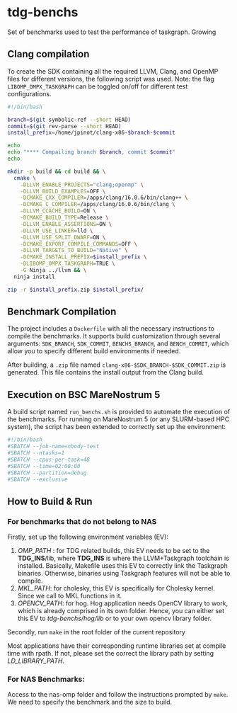 # tdg-benchs
Set of benchmarks used to test the performance of taskgraph. Growing

## Clang compilation

To create the SDK containing all the required LLVM, Clang, and OpenMP files for different versions, the following script was used.
Note: the flag `LIBOMP_OMPX_TASKGRAPH` can be toggled on/off for different test configurations.

```bash
#!/bin/bash

branch=$(git symbolic-ref --short HEAD)
commit=$(git rev-parse --short HEAD)
install_prefix=/home/jpinot/clang-x86-$branch-$commit

echo
echo "**** Compailing branch $branch, commit $commit"
echo

mkdir -p build && cd build && \
  cmake \
    -DLLVM_ENABLE_PROJECTS="clang;openmp" \
    -DLLVM_BUILD_EXAMPLES=OFF \
    -DCMAKE_CXX_COMPILER=/apps/clang/16.0.6/bin/clang++ \
    -DCMAKE_C_COMPILER=/apps/clang/16.0.6/bin/clang \
    -DLLVM_CCACHE_BUILD=ON \
    -DCMAKE_BUILD_TYPE=Release \
    -DLLVM_ENABLE_ASSERTIONS=ON \
    -DLLVM_USE_LINKER=lld \
    -DLLVM_USE_SPLIT_DWARF=ON \
    -DCMAKE_EXPORT_COMPILE_COMMANDS=OFF \
    -DLLVM_TARGETS_TO_BUILD="Native" \
    -DCMAKE_INSTALL_PREFIX=$install_prefix \
    -DLIBOMP_OMPX_TASKGRAPH=TRUE \
    -G Ninja ../llvm && \
  ninja install

zip -r $install_prefix.zip $install_prefix/
```

## Benchmark Compilation

The project includes a `Dockerfile` with all the necessary instructions to compile the benchmarks. It supports build customization through several arguments: `SDK_BRANCH`, `SDK_COMMIT`, `BENCHS_BRANCH`, and `BENCH_COMMIT`, which allow you to specify different build environments if needed.

After building, a `.zip` file named `clang-x86-$SDK_BRANCH-$SDK_COMMIT.zip` is generated. This file contains the install output from the Clang build.

## Execution on BSC MareNostrum 5

A build script named `run_benchs.sh` is provided to automate the execution of the benchmarks. For running on MareNostrum 5 (or any SLURM-based HPC system), the script has been extended to correctly set up the environment:

```bash
#!/bin/bash
#SBATCH --job-name=nbody-test
#SBATCH --ntasks=1
#SBATCH --cpus-per-task=48
#SBATCH --time=02:00:00
#SBATCH --partition=debug
#SBATCH --exclusive
```

## How to Build & Run

### For benchmarks that do not belong to NAS
Firstly, set up the following environment variables (EV):
1. *OMP_PATH* : for TDG related builds, this EV needs to be set to the **TDG_INS**/lib, where **TDG_INS** is where the LLVM+Taskgraph toolchain is installed. Basically, Makefile uses this EV to correctly link the Taskgraph binaries. Otherwise, binaries using Taskgraph features will not be able to compile.
2. *MKL_PATH*: for cholesky, this EV is specifically for Cholesky kernel. Since we call to MKL functions in it.
3. *OPENCV_PATH*: for hog. Hog application needs OpenCV library to work, which is already comprised in its own folder. Hence, you can either set this EV to *tdg-benchs/hog/lib* or to your own opencv library folder.

Secondly, run `make` in the root folder of the current repository

Most applications have their corresponding runtime libraries set at compile time with rpath.
If not, please set the correct the library path by setting *LD_LIBRARY_PATH*.

### For NAS Benchmarks:
Access to the nas-omp folder and follow the instructions prompted by `make`. We 
need to specify the benchmark and the size to build. 